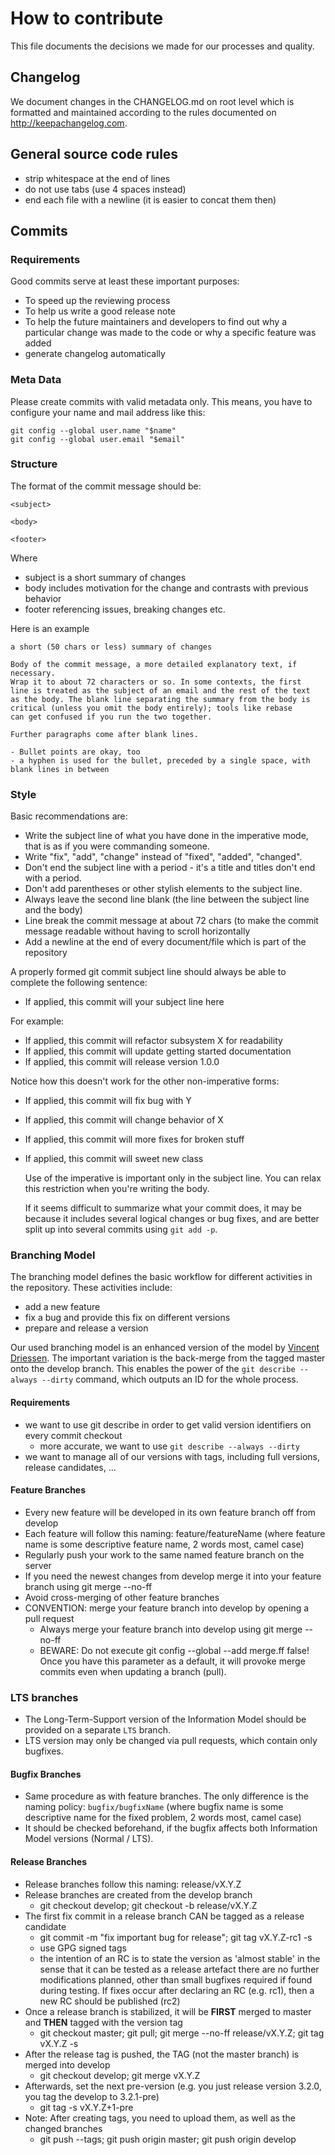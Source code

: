 # How to contribute

This file documents the decisions we made for our processes and quality.

## Changelog

We document changes in the CHANGELOG.md on root level which is formatted and
maintained according to the rules documented on http://keepachangelog.com.

## General source code rules

- strip whitespace at the end of lines
- do not use tabs (use 4 spaces instead)
- end each file with a newline (it is easier to concat them then)

## Commits

### Requirements

Good commits serve at least these important purposes:

- To speed up the reviewing process
- To help us write a good release note
- To help the future maintainers and developers to find out why a particular change was made to the code or why a specific feature was added
- generate changelog automatically

### Meta Data

Please create commits with valid metadata only. This means, you have to configure your name and mail address like this:

```
git config --global user.name "$name"
git config --global user.email "$email"
```

### Structure

The format of the commit message should be:

```
<subject>

<body>

<footer>
```

Where
- subject is a short summary of changes
- body includes motivation for the change and contrasts with previous behavior
- footer referencing issues, breaking changes etc.

Here is an example

```
a short (50 chars or less) summary of changes

Body of the commit message, a more detailed explanatory text, if necessary.
Wrap it to about 72 characters or so. In some contexts, the first
line is treated as the subject of an email and the rest of the text
as the body. The blank line separating the summary from the body is
critical (unless you omit the body entirely); tools like rebase
can get confused if you run the two together.

Further paragraphs come after blank lines.

- Bullet points are okay, too
- a hyphen is used for the bullet, preceded by a single space, with blank lines in between
```

### Style

Basic recommendations are:

- Write the subject line of what you have done in the imperative mode, that is as if you were commanding someone.
- Write "fix", "add", "change" instead of "fixed", "added", "changed".
- Don't end the subject line with a period - it's a title and titles don't end with a period.
- Don't add parentheses or other stylish elements to the subject line.
- Always leave the second line blank (the line between the subject line and the body)
- Line break the commit message at about 72 chars (to make the commit message readable without having to scroll horizontally
- Add a newline at the end of every document/file which is part of the repository

A properly formed git commit subject line should always be able to complete the following sentence:

- If applied, this commit will your subject line here

For example:

- If applied, this commit will refactor subsystem X for readability
- If applied, this commit will update getting started documentation
- If applied, this commit will release version 1.0.0

Notice how this doesn't work for the other non-imperative forms:

- If applied, this commit will fix bug with Y
- If applied, this commit will change behavior of X
- If applied, this commit will more fixes for broken stuff
- If applied, this commit will sweet new class

    Use of the imperative is important only in the subject line. You can relax this restriction when you're writing the body.

    If it seems difficult to summarize what your commit does, it may be because it includes several logical changes or bug fixes, and are better split up into several commits using `git add -p`.

### Branching Model

The branching model defines the basic workflow for different activities in the repository. These activities include:

- add a new feature
- fix a bug and provide this fix on different versions
- prepare and release a version

Our used branching model is an enhanced version of the model by [Vincent Driessen](http://nvie.com/posts/a-successful-git-branching-model/).
The important variation is the back-merge from the tagged master onto the develop branch.
This enables the power of the `git describe --always --dirty` command, which outputs an ID for the whole process.

#### Requirements

- we want to use git describe in order to get valid version identifiers on every commit checkout
    - more accurate, we want to use `git describe --always --dirty`
- we want to manage all of our versions with tags, including full versions, release candidates, ...

#### Feature Branches

- Every new feature will be developed in its own feature branch off from develop
- Each feature will follow this naming: feature/featureName (where feature name is some descriptive feature name, 2 words most, camel case)
- Regularly push your work to the same named feature branch on the server
- If you need the newest changes from develop merge it into your feature branch using git merge --no-ff
- Avoid cross-merging of other feature branches
- CONVENTION: merge your feature branch into develop by opening a pull request
    - Always merge your feature branch into develop using git merge --no-ff
    - BEWARE: Do not execute git config --global --add merge.ff false! Once you have this parameter as a default, it will provoke merge commits even when updating a branch (pull).

### LTS branches
  - The Long-Term-Support version of the Information Model should be provided on a separate `LTS` branch.  
  - LTS version may only be changed via pull requests, which contain only bugfixes.

#### Bugfix Branches

- Same procedure as with feature branches. The only difference is the naming policy: `bugfix/bugfixName` (where bugfix name is some descriptive name for the fixed problem, 2 words most, camel case)
- It should be checked beforehand, if the bugfix affects both Information Model versions (Normal / LTS).

#### Release Branches

- Release branches follow this naming: release/vX.Y.Z
- Release branches are created from the develop branch
    - git checkout develop; git checkout -b release/vX.Y.Z
- The first fix commit in a release branch CAN be tagged as a release candidate
    - git commit -m "fix important bug for release"; git tag vX.Y.Z-rc1 -s
    - use GPG signed tags
    - the intention of an RC is to state the version as 'almost stable' in the sense that it can be tested as a release artefact there are no further modifications planned, other than small bugfixes required if found during testing. If fixes occur after declaring an RC (e.g. rc1), then a new RC should be published (rc2)
- Once a release branch is stabilized, it will be **FIRST** merged to master and **THEN** tagged with the version tag
    - git checkout master; git pull; git merge --no-ff release/vX.Y.Z; git tag vX.Y.Z -s
- After the release tag is pushed, the TAG (not the master branch) is merged into develop
    - git checkout develop; git merge vX.Y.Z
- Afterwards, set the next pre-version (e.g. you just release version 3.2.0, you tag the develop to 3.2.1-pre)
    - git tag -s vX.Y.Z+1-pre
- Note: After creating tags, you need to upload them, as well as the changed branches
    - git push --tags; git push origin master; git push origin develop
